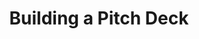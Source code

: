 ---
layout: course
title: Building a Pitch Deck
educator: Lesley Powers
image: /assets/images/courses/building-a-pitch-deck.jpg
course_url: https://www.mzed.com/courses/building-a-pitch-deck
description: Create compelling pitch decks for Film/TV projects. Learn to craft visual presentations that effectively sell your story and vision.
lessons: 15
runtime: 3h 24m
position: 19
topics: producing
show_stats: true
show_pricing: true
--- 